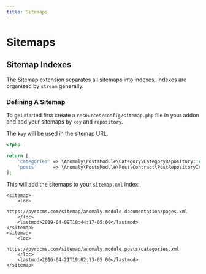 ```yaml
---
title: Sitemaps
---
```


# Sitemaps

<div class="documentation__toc"></div>

## Sitemap Indexes

The Sitemap extension separates all sitemaps into indexes. Indexes are organized by `stream` generally.

### Defining A Sitemap

To get started first create a `resources/config/sitemap.php` file in your addon and add your sitemaps by `key` and `repository`.

The `key` will be used in the sitemap URL.

```php
<?php

return [
    'categories' => \Anomaly\PostsModule\Category\CategoryRepository::class,
    'posts'      => \Anomaly\PostsModule\Post\Contract\PostRepositoryInterface::class,
];
```

This will add the sitemaps to your `sitemap.xml` index:
 
```twig
<sitemap>
    <loc>
        https://pyrocms.com/sitemap/anomaly.module.documentation/pages.xml
    </loc>
    <lastmod>2019-04-09T10:44:17-05:00</lastmod>
</sitemap>
<sitemap>
    <loc>
        https://pyrocms.com/sitemap/anomaly.module.posts/categories.xml
    </loc>
    <lastmod>2016-04-21T19:02:13-05:00</lastmod>
</sitemap>
```
